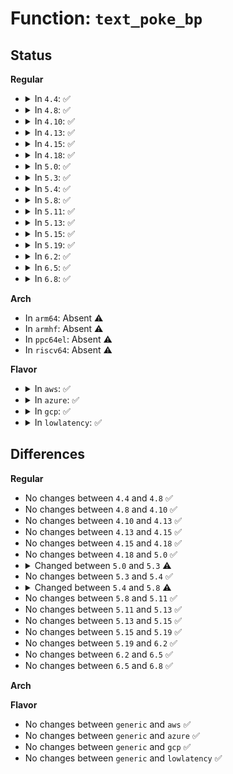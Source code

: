 # Function: <code>text_poke_bp</code>

## Status
<b>Regular</b>
<ul>
<li>
<details>
<summary>In <code>4.4</code>: ✅</summary>

```c
void *text_poke_bp(void *addr, const void *opcode, size_t len, void *handler);
```

**Collision:** Unique Global

**Inline:** No

**Transformation:** False

**Instances:**

```
In arch/x86/kernel/alternative.c (ffffffff81036c80)
Location: arch/x86/kernel/alternative.c:772
Inline: False
Direct callers:
  - arch/x86/kernel/jump_label.c:arch_jump_label_transform
  - arch/x86/kernel/kprobes/opt.c:arch_optimize_kprobes
  - arch/x86/kernel/kprobes/opt.c:arch_unoptimize_kprobes
```
**Symbols:**

```
ffffffff81036c80-ffffffff81036d62: text_poke_bp (STB_GLOBAL)
```
</details>
</li>
<li>
<details>
<summary>In <code>4.8</code>: ✅</summary>

```c
void *text_poke_bp(void *addr, const void *opcode, size_t len, void *handler);
```

**Collision:** Unique Global

**Inline:** No

**Transformation:** False

**Instances:**

```
In arch/x86/kernel/alternative.c (ffffffff81035e80)
Location: arch/x86/kernel/alternative.c:773
Inline: False
Direct callers:
  - arch/x86/kernel/jump_label.c:arch_jump_label_transform_static
  - arch/x86/kernel/jump_label.c:arch_jump_label_transform
  - arch/x86/kernel/kprobes/opt.c:arch_unoptimize_kprobes
  - arch/x86/kernel/kprobes/opt.c:arch_optimize_kprobes
```
**Symbols:**

```
ffffffff81035e80-ffffffff81035f62: text_poke_bp (STB_GLOBAL)
```
</details>
</li>
<li>
<details>
<summary>In <code>4.10</code>: ✅</summary>

```c
void *text_poke_bp(void *addr, const void *opcode, size_t len, void *handler);
```

**Collision:** Unique Global

**Inline:** No

**Transformation:** False

**Instances:**

```
In arch/x86/kernel/alternative.c (ffffffff81035bb0)
Location: arch/x86/kernel/alternative.c:778
Inline: False
Direct callers:
  - arch/x86/kernel/jump_label.c:arch_jump_label_transform_static
  - arch/x86/kernel/jump_label.c:arch_jump_label_transform
  - arch/x86/kernel/kprobes/opt.c:arch_unoptimize_kprobes
  - arch/x86/kernel/kprobes/opt.c:arch_optimize_kprobes
```
**Symbols:**

```
ffffffff81035bb0-ffffffff81035c92: text_poke_bp (STB_GLOBAL)
```
</details>
</li>
<li>
<details>
<summary>In <code>4.13</code>: ✅</summary>

```c
void *text_poke_bp(void *addr, const void *opcode, size_t len, void *handler);
```

**Collision:** Unique Global

**Inline:** No

**Transformation:** False

**Instances:**

```
In arch/x86/kernel/alternative.c (ffffffff81033b60)
Location: arch/x86/kernel/alternative.c:783
Inline: False
Direct callers:
  - arch/x86/kernel/kprobes/opt.c:arch_unoptimize_kprobe
  - arch/x86/kernel/kprobes/opt.c:arch_optimize_kprobes
```
**Symbols:**

```
ffffffff81033b60-ffffffff81033c42: text_poke_bp (STB_GLOBAL)
```
</details>
</li>
<li>
<details>
<summary>In <code>4.15</code>: ✅</summary>

```c
void *text_poke_bp(void *addr, const void *opcode, size_t len, void *handler);
```

**Collision:** Unique Global

**Inline:** No

**Transformation:** False

**Instances:**

```
In arch/x86/kernel/alternative.c (ffffffff81035ea0)
Location: arch/x86/kernel/alternative.c:781
Inline: False
Direct callers:
  - arch/x86/kernel/kprobes/opt.c:arch_unoptimize_kprobe
  - arch/x86/kernel/kprobes/opt.c:arch_optimize_kprobes
```
**Symbols:**

```
ffffffff81035ea0-ffffffff81035f82: text_poke_bp (STB_GLOBAL)
```
</details>
</li>
<li>
<details>
<summary>In <code>4.18</code>: ✅</summary>

```c
void *text_poke_bp(void *addr, const void *opcode, size_t len, void *handler);
```

**Collision:** Unique Global

**Inline:** No

**Transformation:** False

**Instances:**

```
In arch/x86/kernel/alternative.c (ffffffff81036d30)
Location: arch/x86/kernel/alternative.c:781
Inline: False
Direct callers:
  - arch/x86/kernel/kprobes/opt.c:arch_unoptimize_kprobe
  - arch/x86/kernel/kprobes/opt.c:arch_optimize_kprobes
```
**Symbols:**

```
ffffffff81036d30-ffffffff81036e12: text_poke_bp (STB_GLOBAL)
```
</details>
</li>
<li>
<details>
<summary>In <code>5.0</code>: ✅</summary>

```c
void *text_poke_bp(void *addr, const void *opcode, size_t len, void *handler);
```

**Collision:** Unique Global

**Inline:** No

**Transformation:** False

**Instances:**

```
In arch/x86/kernel/alternative.c (ffffffff81037f40)
Location: arch/x86/kernel/alternative.c:790
Inline: False
Direct callers:
  - arch/x86/kernel/jump_label.c:__jump_label_transform
  - arch/x86/kernel/kprobes/opt.c:arch_unoptimize_kprobe
  - arch/x86/kernel/kprobes/opt.c:arch_optimize_kprobes
```
**Symbols:**

```
ffffffff81037f40-ffffffff81038022: text_poke_bp (STB_GLOBAL)
```
</details>
</li>
<li>
<details>
<summary>In <code>5.3</code>: ✅</summary>

```c
void text_poke_bp(void *addr, const void *opcode, size_t len, void *handler);
```

**Collision:** Unique Global

**Inline:** No

**Transformation:** False

**Instances:**

```
In arch/x86/kernel/alternative.c (ffffffff8103a4b0)
Location: arch/x86/kernel/alternative.c:1101
Inline: False
Direct callers:
  - arch/x86/kernel/jump_label.c:__jump_label_transform
  - arch/x86/kernel/kprobes/opt.c:arch_unoptimize_kprobe
  - arch/x86/kernel/kprobes/opt.c:arch_optimize_kprobes
```
**Symbols:**

```
ffffffff8103a4b0-ffffffff8103a538: text_poke_bp (STB_GLOBAL)
```
</details>
</li>
<li>
<details>
<summary>In <code>5.4</code>: ✅</summary>

```c
void text_poke_bp(void *addr, const void *opcode, size_t len, void *handler);
```

**Collision:** Unique Global

**Inline:** No

**Transformation:** False

**Instances:**

```
In arch/x86/kernel/alternative.c (ffffffff8103ac90)
Location: arch/x86/kernel/alternative.c:1101
Inline: False
Direct callers:
  - arch/x86/kernel/jump_label.c:__jump_label_transform
  - arch/x86/kernel/kprobes/opt.c:arch_unoptimize_kprobe
  - arch/x86/kernel/kprobes/opt.c:arch_optimize_kprobes
```
**Symbols:**

```
ffffffff8103ac90-ffffffff8103ad18: text_poke_bp (STB_GLOBAL)
```
</details>
</li>
<li>
<details>
<summary>In <code>5.8</code>: ✅</summary>

```c
void text_poke_bp(void *addr, const void *opcode, size_t len, const void *emulate);
```

**Collision:** Unique Global

**Inline:** No

**Transformation:** False

**Instances:**

```
In arch/x86/kernel/alternative.c (ffffffff81bc0400)
Location: arch/x86/kernel/alternative.c:1332
Inline: False
Direct callers:
  - arch/x86/kernel/jump_label.c:jump_label_transform
  - arch/x86/kernel/ftrace.c:ftrace_disable_ftrace_graph_caller
  - arch/x86/kernel/ftrace.c:ftrace_enable_ftrace_graph_caller
  - arch/x86/kernel/ftrace.c:arch_ftrace_update_trampoline
  - arch/x86/kernel/ftrace.c:ftrace_update_ftrace_func
  - arch/x86/kernel/ftrace.c:ftrace_update_ftrace_func
  - arch/x86/kernel/kprobes/opt.c:arch_optimize_kprobes
  - arch/x86/net/bpf_jit_comp.c:__bpf_arch_text_poke
```
**Symbols:**

```
ffffffff81bc0400-ffffffff81bc0466: text_poke_bp (STB_GLOBAL)
```
</details>
</li>
<li>
<details>
<summary>In <code>5.11</code>: ✅</summary>

```c
void text_poke_bp(void *addr, const void *opcode, size_t len, const void *emulate);
```

**Collision:** Unique Global

**Inline:** No

**Transformation:** False

**Instances:**

```
In arch/x86/kernel/alternative.c (ffffffff81c393c0)
Location: arch/x86/kernel/alternative.c:1383
Inline: False
Direct callers:
  - arch/x86/kernel/jump_label.c:jump_label_transform
  - arch/x86/kernel/static_call.c:__static_call_transform
  - arch/x86/kernel/ftrace.c:ftrace_disable_ftrace_graph_caller
  - arch/x86/kernel/ftrace.c:ftrace_enable_ftrace_graph_caller
  - arch/x86/kernel/ftrace.c:arch_ftrace_update_trampoline
  - arch/x86/kernel/ftrace.c:ftrace_update_ftrace_func
  - arch/x86/kernel/ftrace.c:ftrace_update_ftrace_func
  - arch/x86/kernel/kprobes/opt.c:arch_optimize_kprobes
  - arch/x86/net/bpf_jit_comp.c:__bpf_arch_text_poke
```
**Symbols:**

```
ffffffff81c393c0-ffffffff81c39426: text_poke_bp (STB_GLOBAL)
```
</details>
</li>
<li>
<details>
<summary>In <code>5.13</code>: ✅</summary>

```c
void text_poke_bp(void *addr, const void *opcode, size_t len, const void *emulate);
```

**Collision:** Unique Global

**Inline:** No

**Transformation:** False

**Instances:**

```
In arch/x86/kernel/alternative.c (ffffffff81c2b810)
Location: arch/x86/kernel/alternative.c:1304
Inline: False
Direct callers:
  - arch/x86/kernel/jump_label.c:jump_label_transform
  - arch/x86/kernel/static_call.c:__static_call_transform
  - arch/x86/kernel/ftrace.c:ftrace_disable_ftrace_graph_caller
  - arch/x86/kernel/ftrace.c:ftrace_enable_ftrace_graph_caller
  - arch/x86/kernel/ftrace.c:arch_ftrace_update_trampoline
  - arch/x86/kernel/ftrace.c:ftrace_update_ftrace_func
  - arch/x86/kernel/ftrace.c:ftrace_update_ftrace_func
  - arch/x86/kernel/kprobes/opt.c:arch_optimize_kprobes
  - arch/x86/net/bpf_jit_comp.c:__bpf_arch_text_poke
```
**Symbols:**

```
ffffffff81c2b810-ffffffff81c2b876: text_poke_bp (STB_GLOBAL)
```
</details>
</li>
<li>
<details>
<summary>In <code>5.15</code>: ✅</summary>

```c
void text_poke_bp(void *addr, const void *opcode, size_t len, const void *emulate);
```

**Collision:** Unique Global

**Inline:** No

**Transformation:** False

**Instances:**

```
In arch/x86/kernel/alternative.c (ffffffff81d49f00)
Location: arch/x86/kernel/alternative.c:1304
Inline: False
Direct callers:
  - arch/x86/kernel/jump_label.c:jump_label_transform
  - arch/x86/kernel/static_call.c:__static_call_transform
  - arch/x86/kernel/ftrace.c:ftrace_disable_ftrace_graph_caller
  - arch/x86/kernel/ftrace.c:ftrace_enable_ftrace_graph_caller
  - arch/x86/kernel/ftrace.c:arch_ftrace_update_trampoline
  - arch/x86/kernel/ftrace.c:ftrace_update_ftrace_func
  - arch/x86/kernel/ftrace.c:ftrace_update_ftrace_func
  - arch/x86/kernel/kprobes/opt.c:arch_optimize_kprobes
  - arch/x86/net/bpf_jit_comp.c:__bpf_arch_text_poke
```
**Symbols:**

```
ffffffff81d49f00-ffffffff81d49f66: text_poke_bp (STB_GLOBAL)
```
</details>
</li>
<li>
<details>
<summary>In <code>5.19</code>: ✅</summary>

```c
void text_poke_bp(void *addr, const void *opcode, size_t len, const void *emulate);
```

**Collision:** Unique Global

**Inline:** No

**Transformation:** False

**Instances:**

```
In arch/x86/kernel/alternative.c (ffffffff81f19490)
Location: arch/x86/kernel/alternative.c:1696
Inline: False
Direct callers:
  - arch/x86/kernel/jump_label.c:jump_label_transform
  - arch/x86/kernel/static_call.c:__static_call_transform
  - arch/x86/kernel/ftrace.c:arch_ftrace_update_trampoline
  - arch/x86/kernel/ftrace.c:ftrace_update_ftrace_func
  - arch/x86/kernel/ftrace.c:ftrace_update_ftrace_func
  - arch/x86/kernel/kprobes/opt.c:arch_optimize_kprobes
  - arch/x86/net/bpf_jit_comp.c:__bpf_arch_text_poke
```
**Symbols:**

```
ffffffff81f19490-ffffffff81f19517: text_poke_bp (STB_GLOBAL)
```
</details>
</li>
<li>
<details>
<summary>In <code>6.2</code>: ✅</summary>

```c
void text_poke_bp(void *addr, const void *opcode, size_t len, const void *emulate);
```

**Collision:** Unique Global

**Inline:** No

**Transformation:** False

**Instances:**

```
In arch/x86/kernel/alternative.c (ffffffff820c0f80)
Location: arch/x86/kernel/alternative.c:2194
Inline: False
Direct callers:
  - arch/x86/kernel/static_call.c:__static_call_transform
  - arch/x86/kernel/ftrace.c:arch_ftrace_update_trampoline
  - arch/x86/kernel/ftrace.c:ftrace_update_ftrace_func
  - arch/x86/kernel/ftrace.c:ftrace_update_ftrace_func
  - arch/x86/kernel/kprobes/opt.c:arch_optimize_kprobes
  - arch/x86/net/bpf_jit_comp.c:__bpf_arch_text_poke
```
**Symbols:**

```
ffffffff820c0f80-ffffffff820c0ff6: text_poke_bp (STB_GLOBAL)
```
</details>
</li>
<li>
<details>
<summary>In <code>6.5</code>: ✅</summary>

```c
void text_poke_bp(void *addr, const void *opcode, size_t len, const void *emulate);
```

**Collision:** Unique Global

**Inline:** No

**Transformation:** False

**Instances:**

```
In arch/x86/kernel/alternative.c (ffffffff82144c40)
Location: arch/x86/kernel/alternative.c:2429
Inline: False
Direct callers:
  - arch/x86/kernel/static_call.c:__static_call_transform
  - arch/x86/kernel/ftrace.c:arch_ftrace_update_trampoline
  - arch/x86/kernel/ftrace.c:ftrace_update_ftrace_func
  - arch/x86/kernel/ftrace.c:ftrace_update_ftrace_func
  - arch/x86/kernel/kprobes/opt.c:arch_optimize_kprobes
  - arch/x86/net/bpf_jit_comp.c:__bpf_arch_text_poke
```
**Symbols:**

```
ffffffff82144c40-ffffffff82144cb6: text_poke_bp (STB_GLOBAL)
```
</details>
</li>
<li>
<details>
<summary>In <code>6.8</code>: ✅</summary>

```c
void text_poke_bp(void *addr, const void *opcode, size_t len, const void *emulate);
```

**Collision:** Unique Global

**Inline:** No

**Transformation:** False

**Instances:**

```
In arch/x86/kernel/alternative.c (ffffffff82227360)
Location: arch/x86/kernel/alternative.c:2519
Inline: False
Direct callers:
  - arch/x86/kernel/static_call.c:__static_call_transform
  - arch/x86/kernel/ftrace.c:arch_ftrace_update_trampoline
  - arch/x86/kernel/ftrace.c:ftrace_update_ftrace_func
  - arch/x86/kernel/ftrace.c:ftrace_update_ftrace_func
  - arch/x86/kernel/kprobes/opt.c:arch_optimize_kprobes
  - arch/x86/net/bpf_jit_comp.c:__bpf_arch_text_poke
```
**Symbols:**

```
ffffffff82227360-ffffffff822273d6: text_poke_bp (STB_GLOBAL)
```
</details>
</li>
</ul>
<b>Arch</b>
<ul>
<li>
In <code>arm64</code>: Absent ⚠️
</li>
<li>
In <code>armhf</code>: Absent ⚠️
</li>
<li>
In <code>ppc64el</code>: Absent ⚠️
</li>
<li>
In <code>riscv64</code>: Absent ⚠️
</li>
</ul>
<b>Flavor</b>
<ul>
<li>
<details>
<summary>In <code>aws</code>: ✅</summary>

```c
void text_poke_bp(void *addr, const void *opcode, size_t len, void *handler);
```

**Collision:** Unique Global

**Inline:** No

**Transformation:** False

**Instances:**

```
In arch/x86/kernel/alternative.c (ffffffff8103adf0)
Location: arch/x86/kernel/alternative.c:1101
Inline: False
Direct callers:
  - arch/x86/kernel/jump_label.c:__jump_label_transform
  - arch/x86/kernel/kprobes/opt.c:arch_unoptimize_kprobe
  - arch/x86/kernel/kprobes/opt.c:arch_optimize_kprobes
```
**Symbols:**

```
ffffffff8103adf0-ffffffff8103ae78: text_poke_bp (STB_GLOBAL)
```
</details>
</li>
<li>
<details>
<summary>In <code>azure</code>: ✅</summary>

```c
void text_poke_bp(void *addr, const void *opcode, size_t len, void *handler);
```

**Collision:** Unique Global

**Inline:** No

**Transformation:** False

**Instances:**

```
In arch/x86/kernel/alternative.c (ffffffff8102a600)
Location: arch/x86/kernel/alternative.c:1101
Inline: False
Direct callers:
  - arch/x86/kernel/jump_label.c:__jump_label_transform
  - arch/x86/kernel/kprobes/opt.c:arch_unoptimize_kprobe
  - arch/x86/kernel/kprobes/opt.c:arch_optimize_kprobes
```
**Symbols:**

```
ffffffff8102a600-ffffffff8102a688: text_poke_bp (STB_GLOBAL)
```
</details>
</li>
<li>
<details>
<summary>In <code>gcp</code>: ✅</summary>

```c
void text_poke_bp(void *addr, const void *opcode, size_t len, void *handler);
```

**Collision:** Unique Global

**Inline:** No

**Transformation:** False

**Instances:**

```
In arch/x86/kernel/alternative.c (ffffffff8103ac50)
Location: arch/x86/kernel/alternative.c:1101
Inline: False
Direct callers:
  - arch/x86/kernel/jump_label.c:__jump_label_transform
  - arch/x86/kernel/kprobes/opt.c:arch_unoptimize_kprobe
  - arch/x86/kernel/kprobes/opt.c:arch_optimize_kprobes
```
**Symbols:**

```
ffffffff8103ac50-ffffffff8103acd8: text_poke_bp (STB_GLOBAL)
```
</details>
</li>
<li>
<details>
<summary>In <code>lowlatency</code>: ✅</summary>

```c
void text_poke_bp(void *addr, const void *opcode, size_t len, void *handler);
```

**Collision:** Unique Global

**Inline:** No

**Transformation:** False

**Instances:**

```
In arch/x86/kernel/alternative.c (ffffffff8103bc50)
Location: arch/x86/kernel/alternative.c:1101
Inline: False
Direct callers:
  - arch/x86/kernel/jump_label.c:__jump_label_transform
  - arch/x86/kernel/kprobes/opt.c:arch_unoptimize_kprobe
  - arch/x86/kernel/kprobes/opt.c:arch_optimize_kprobes
```
**Symbols:**

```
ffffffff8103bc50-ffffffff8103bcd8: text_poke_bp (STB_GLOBAL)
```
</details>
</li>
</ul>

## Differences
<b>Regular</b>
<ul>
<li>
No changes between <code>4.4</code> and <code>4.8</code> ✅
</li>
<li>
No changes between <code>4.8</code> and <code>4.10</code> ✅
</li>
<li>
No changes between <code>4.10</code> and <code>4.13</code> ✅
</li>
<li>
No changes between <code>4.13</code> and <code>4.15</code> ✅
</li>
<li>
No changes between <code>4.15</code> and <code>4.18</code> ✅
</li>
<li>
No changes between <code>4.18</code> and <code>5.0</code> ✅
</li>
<li>
<details>
<summary>Changed between <code>5.0</code> and <code>5.3</code> ⚠️</summary>
<ul>
<li>
<b>Return type changed. </b>
<code>void *</code> ➡️ <code>void</code>
</li>
</ul>
</details>
</li>
<li>
No changes between <code>5.3</code> and <code>5.4</code> ✅
</li>
<li>
<details>
<summary>Changed between <code>5.4</code> and <code>5.8</code> ⚠️</summary>
<ul>
<li>
<b>Param added. </b>
<code>const void *emulate</code>
</li>
<li>
<b>Param removed. </b>
<code>void *handler</code>
</li>
</ul>
</details>
</li>
<li>
No changes between <code>5.8</code> and <code>5.11</code> ✅
</li>
<li>
No changes between <code>5.11</code> and <code>5.13</code> ✅
</li>
<li>
No changes between <code>5.13</code> and <code>5.15</code> ✅
</li>
<li>
No changes between <code>5.15</code> and <code>5.19</code> ✅
</li>
<li>
No changes between <code>5.19</code> and <code>6.2</code> ✅
</li>
<li>
No changes between <code>6.2</code> and <code>6.5</code> ✅
</li>
<li>
No changes between <code>6.5</code> and <code>6.8</code> ✅
</li>
</ul>
<b>Arch</b>
<ul>
</ul>
<b>Flavor</b>
<ul>
<li>
No changes between <code>generic</code> and <code>aws</code> ✅
</li>
<li>
No changes between <code>generic</code> and <code>azure</code> ✅
</li>
<li>
No changes between <code>generic</code> and <code>gcp</code> ✅
</li>
<li>
No changes between <code>generic</code> and <code>lowlatency</code> ✅
</li>
</ul>
